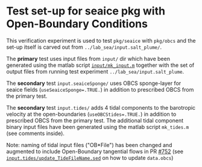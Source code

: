Test set-up for seaice pkg with Open-Boundary Conditions
========================================================

This verification experiment is used to test `pkg/seaice` with `pkg/obcs`
and the set-up itself is carved out from `../lab_sea/input.salt_plume/`.

The **primary** test uses input files from `input/` dir which have been generated using
the matlab script [`input/mk_input.m`](input/mk_input.m) together with the set of output files from running
test experiment `../lab_sea/input.salt_plume`.

The **secondary** test `input.seaiceSponge/` uses OBCS sponge-layer for seaice fields
(`useSeaiceSponge=.TRUE.`) in addition to prescribed OBCS from the primary test.

The **secondary** test `input.tides/` adds 4 tidal components to the barotropic velocity
at the open-boundaries (`useOBCStides=.TRUE.`) in addition to prescribed OBCS from the
primary test. The additional tidal component binary input files have been generated using
the matlab script `mk_tides.m` (see comments inside).

Note: naming of tidal input files ("OB\*File") has been changed and augmented to include
Open-Boundary tangential flows in PR [#752](https://github.com/MITgcm/MITgcm/pull/752)
 (see [`input.tides/update_TideFileName.sed`](input.tides/update_TideFileName.sed) on how
to update `data.obcs`)
